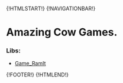 {!HTMLSTART!}
{!NAVIGATIONBAR!}

# Amazing Cow Games.

<!-- ####################################################################### -->

### Libs:

* [Game_RamIt](./game_ramit)

{!FOOTER!}
{!HTMLEND!}
